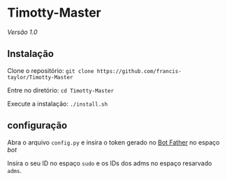 # Timotty-Master

*Versão 1.0*

## Instalação

Clone o repositório:
`git clone https://github.com/francis-taylor/Timotty-Master`

Entre no diretório:
`cd Timotty-Master`

Execute a instalação:
`./install.sh`

## configuração
Abra o arquivo `config.py` e insira o token gerado no [Bot Father](https://t.me/BotFather) no espaço *bot*

Insira o seu ID no espaço `sudo` e os IDs dos adms no espaço resarvado `adms`.


